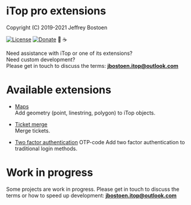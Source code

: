 # iTop pro extensions
Copyright (C) 2019-2021 Jeffrey Bostoen

[![License](https://img.shields.io/github/license/jbostoen/iTop-custom-extensions)](https://github.com/jbostoen/iTop-custom-extensions/blob/master/license.md)
[![Donate](https://img.shields.io/badge/Donate-PayPal-green.svg)](https://www.paypal.me/jbostoen)
🍻 ☕

Need assistance with iTop or one of its extensions?  
Need custom development?  
Please get in touch to discuss the terms: **jbostoen.itop@outlook.com**

# Available extensions

* [Maps](jb-map)  
  Add geometry (point, linestring, polygon) to iTop objects.

* [Ticket merge](jb-ticket-merge)  
  Merge tickets.

* [Two factor authentication](jb-login-authenticator) OTP-code
  Add two factor authentication to traditional login methods.

# Work in progress

Some projects are work in progress.
Please get in touch to discuss the terms or how to speed up development: **jbostoen.itop@outlook.com**


